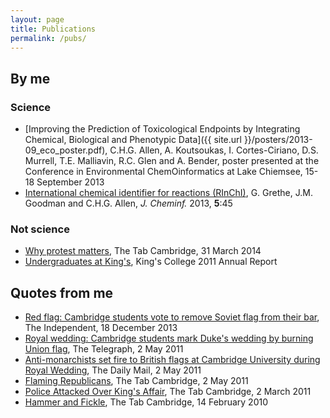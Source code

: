```yaml
---
layout: page
title: Publications
permalink: /pubs/
---
```


## By me

### Science

* [Improving the Prediction of Toxicological Endpoints by Integrating Chemical, Biological and Phenotypic Data]({{ site.url }}/posters/2013-09_eco_poster.pdf), C.H.G. Allen, A. Koutsoukas, I. Cortes-Ciriano, D.S. Murrell, T.E. Malliavin, R.C. Glen and A. Bender, poster presented at the Conference in Environmental ChemOinformatics at Lake Chiemsee, 15-18 September 2013
* [International chemical identifier for reactions (RInChI)](http://www.jcheminf.com/content/5/1/45), G. Grethe, J.M. Goodman and C.H.G. Allen, *J. Cheminf.* 2013, **5**:45

### Not science

* [Why protest matters](http://cambridge.tab.co.uk/2014/03/31/why-protest-matters/), The Tab Cambridge, 31 March 2014
* [Undergraduates at King's](http://www.kings.cam.ac.uk/files/about/annual-report-2011.pdf), King's College 2011 Annual Report

## Quotes from me

* [Red flag: Cambridge students vote to remove Soviet flag from their bar](http://www.independent.co.uk/student/news/red-flag-cambridge-students-vote-to-remove-soviet-flag-from-their-bar-9012274.html), The Independent, 18 December 2013
* [Royal wedding: Cambridge students mark Duke's wedding by burning Union flag](http://www.telegraph.co.uk/news/uknews/royal-wedding/8486536/Royal-wedding-Cambridge-students-mark-Dukes-wedding-by-burning-Union-flag.html), The Telegraph, 2 May 2011
* [Anti-monarchists set fire to British flags at Cambridge University during Royal Wedding](http://www.dailymail.co.uk/news/article-1382623/Anti-monarchists-set-British-flags-Cambridge-University-Royal-Wedding.html#ixzz2xYMqhX5h), The Daily Mail, 2 May 2011
* [Flaming Republicans](http://cambridge.tab.co.uk/2011/05/02/flaming-republicans/), The Tab Cambridge, 2 May 2011
* [Police Attacked Over King's Affair](http://cambridge.tab.co.uk/2011/03/02/police-attacked-over-kings-affair/), The Tab Cambridge, 2 March 2011
* [Hammer and Fickle](http://cambridge.tab.co.uk/2010/02/14/hammer-and-fickle/), The Tab Cambridge, 14 February 2010
